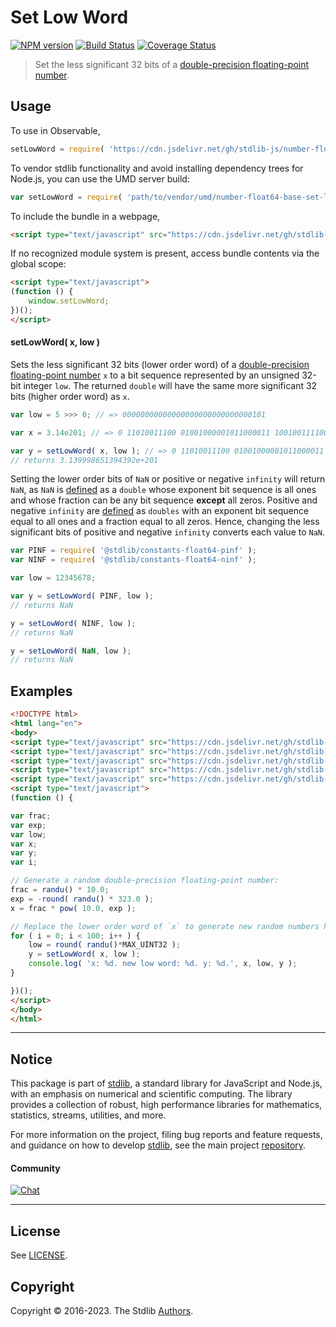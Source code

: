 <!--

@license Apache-2.0

Copyright (c) 2018 The Stdlib Authors.

Licensed under the Apache License, Version 2.0 (the "License");
you may not use this file except in compliance with the License.
You may obtain a copy of the License at

   http://www.apache.org/licenses/LICENSE-2.0

Unless required by applicable law or agreed to in writing, software
distributed under the License is distributed on an "AS IS" BASIS,
WITHOUT WARRANTIES OR CONDITIONS OF ANY KIND, either express or implied.
See the License for the specific language governing permissions and
limitations under the License.

-->

# Set Low Word

[![NPM version][npm-image]][npm-url] [![Build Status][test-image]][test-url] [![Coverage Status][coverage-image]][coverage-url] <!-- [![dependencies][dependencies-image]][dependencies-url] -->

> Set the less significant 32 bits of a [double-precision floating-point number][ieee754].



<section class="usage">

## Usage

To use in Observable,

```javascript
setLowWord = require( 'https://cdn.jsdelivr.net/gh/stdlib-js/number-float64-base-set-low-word@umd/browser.js' )
```

To vendor stdlib functionality and avoid installing dependency trees for Node.js, you can use the UMD server build:

```javascript
var setLowWord = require( 'path/to/vendor/umd/number-float64-base-set-low-word/index.js' )
```

To include the bundle in a webpage,

```html
<script type="text/javascript" src="https://cdn.jsdelivr.net/gh/stdlib-js/number-float64-base-set-low-word@umd/browser.js"></script>
```

If no recognized module system is present, access bundle contents via the global scope:

```html
<script type="text/javascript">
(function () {
    window.setLowWord;
})();
</script>
```

#### setLowWord( x, low )

Sets the less significant 32 bits (lower order word) of a [double-precision floating-point number][ieee754] `x` to a bit sequence represented by an unsigned 32-bit integer `low`. The returned `double` will have the same more significant 32 bits (higher order word) as `x`.

```javascript
var low = 5 >>> 0; // => 00000000000000000000000000000101

var x = 3.14e201; // => 0 11010011100 01001000001011000011 10010011110010110101100010000010

var y = setLowWord( x, low ); // => 0 11010011100 01001000001011000011 00000000000000000000000000000101
// returns 3.139998651394392e+201
```

Setting the lower order bits of `NaN` or positive or negative `infinity` will return `NaN`, as `NaN` is [defined][ieee754] as a `double` whose exponent bit sequence is all ones and whose fraction can be any bit sequence **except** all zeros. Positive and negative `infinity` are [defined][ieee754] as `doubles` with an exponent bit sequence equal to all ones and a fraction equal to all zeros. Hence, changing the less significant bits of positive and negative `infinity` converts each value to `NaN`.

```javascript
var PINF = require( '@stdlib/constants-float64-pinf' );
var NINF = require( '@stdlib/constants-float64-ninf' );

var low = 12345678;

var y = setLowWord( PINF, low );
// returns NaN

y = setLowWord( NINF, low );
// returns NaN

y = setLowWord( NaN, low );
// returns NaN
```

</section>

<!-- /.usage -->

<section class="examples">

## Examples

<!-- eslint no-undef: "error" -->

```html
<!DOCTYPE html>
<html lang="en">
<body>
<script type="text/javascript" src="https://cdn.jsdelivr.net/gh/stdlib-js/math-base-special-pow@umd/browser.js"></script>
<script type="text/javascript" src="https://cdn.jsdelivr.net/gh/stdlib-js/math-base-special-round@umd/browser.js"></script>
<script type="text/javascript" src="https://cdn.jsdelivr.net/gh/stdlib-js/random-base-randu@umd/browser.js"></script>
<script type="text/javascript" src="https://cdn.jsdelivr.net/gh/stdlib-js/constants-uint32-max@umd/browser.js"></script>
<script type="text/javascript" src="https://cdn.jsdelivr.net/gh/stdlib-js/number-float64-base-set-low-word@umd/browser.js"></script>
<script type="text/javascript">
(function () {

var frac;
var exp;
var low;
var x;
var y;
var i;

// Generate a random double-precision floating-point number:
frac = randu() * 10.0;
exp = -round( randu() * 323.0 );
x = frac * pow( 10.0, exp );

// Replace the lower order word of `x` to generate new random numbers having the same higher order word...
for ( i = 0; i < 100; i++ ) {
    low = round( randu()*MAX_UINT32 );
    y = setLowWord( x, low );
    console.log( 'x: %d. new low word: %d. y: %d.', x, low, y );
}

})();
</script>
</body>
</html>
```

</section>

<!-- /.examples -->

<!-- C interface documentation. -->



<!-- Section for related `stdlib` packages. Do not manually edit this section, as it is automatically populated. -->

<section class="related">

</section>

<!-- /.related -->

<!-- Section for all links. Make sure to keep an empty line after the `section` element and another before the `/section` close. -->


<section class="main-repo" >

* * *

## Notice

This package is part of [stdlib][stdlib], a standard library for JavaScript and Node.js, with an emphasis on numerical and scientific computing. The library provides a collection of robust, high performance libraries for mathematics, statistics, streams, utilities, and more.

For more information on the project, filing bug reports and feature requests, and guidance on how to develop [stdlib][stdlib], see the main project [repository][stdlib].

#### Community

[![Chat][chat-image]][chat-url]

---

## License

See [LICENSE][stdlib-license].


## Copyright

Copyright &copy; 2016-2023. The Stdlib [Authors][stdlib-authors].

</section>

<!-- /.stdlib -->

<!-- Section for all links. Make sure to keep an empty line after the `section` element and another before the `/section` close. -->

<section class="links">

[npm-image]: http://img.shields.io/npm/v/@stdlib/number-float64-base-set-low-word.svg
[npm-url]: https://npmjs.org/package/@stdlib/number-float64-base-set-low-word

[test-image]: https://github.com/stdlib-js/number-float64-base-set-low-word/actions/workflows/test.yml/badge.svg?branch=main
[test-url]: https://github.com/stdlib-js/number-float64-base-set-low-word/actions/workflows/test.yml?query=branch:main

[coverage-image]: https://img.shields.io/codecov/c/github/stdlib-js/number-float64-base-set-low-word/main.svg
[coverage-url]: https://codecov.io/github/stdlib-js/number-float64-base-set-low-word?branch=main

<!--

[dependencies-image]: https://img.shields.io/david/stdlib-js/number-float64-base-set-low-word.svg
[dependencies-url]: https://david-dm.org/stdlib-js/number-float64-base-set-low-word/main

-->

[chat-image]: https://img.shields.io/gitter/room/stdlib-js/stdlib.svg
[chat-url]: https://gitter.im/stdlib-js/stdlib/

[stdlib]: https://github.com/stdlib-js/stdlib

[stdlib-authors]: https://github.com/stdlib-js/stdlib/graphs/contributors

[umd]: https://github.com/umdjs/umd
[es-module]: https://developer.mozilla.org/en-US/docs/Web/JavaScript/Guide/Modules

[deno-url]: https://github.com/stdlib-js/number-float64-base-set-low-word/tree/deno
[umd-url]: https://github.com/stdlib-js/number-float64-base-set-low-word/tree/umd
[esm-url]: https://github.com/stdlib-js/number-float64-base-set-low-word/tree/esm
[branches-url]: https://github.com/stdlib-js/number-float64-base-set-low-word/blob/main/branches.md

[stdlib-license]: https://raw.githubusercontent.com/stdlib-js/number-float64-base-set-low-word/main/LICENSE

[ieee754]: https://en.wikipedia.org/wiki/IEEE_754-1985

</section>

<!-- /.links -->
